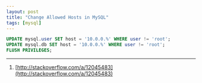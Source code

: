 ```yaml
---
layout: post
title: "Change Allowed Hosts in MySQL"
tags: [mysql]
---
```


```sql
UPDATE mysql.user SET host = '10.0.0.%' WHERE user != 'root';
UPDATE mysql.db SET host = '10.0.0.%' WHERE user != 'root';
FLUSH PRIVILEGES;
```

---
1. [http://stackoverflow.com/a/12045483](http://stackoverflow.com/a/12045483)
